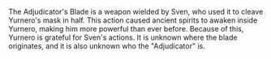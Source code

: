 The Adjudicator's Blade is a weapon wielded by Sven, who used it to cleave Yurnero's mask in half. This action caused ancient spirits to awaken inside Yurnero, making him more powerful than ever before. Because of this, Yurnero is grateful for Sven's actions. It is unknown where the blade originates, and it is also unknown who the "Adjudicator" is.
